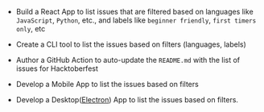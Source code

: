 - Build a React App to list issues that are filtered based on languages like `JavaScript`, `Python`, etc., and labels like `beginner friendly`, `first timers only`, etc

- Create a CLI tool to list the issues based on filters (languages, labels)

- Author a GitHub Action to auto-update the `README.md` with the list of issues for Hacktoberfest

- Develop a Mobile App to list the issues based on filters

- Develop a Desktop([Electron](https://www.electronjs.org/)) App to list the issues based on filters.
